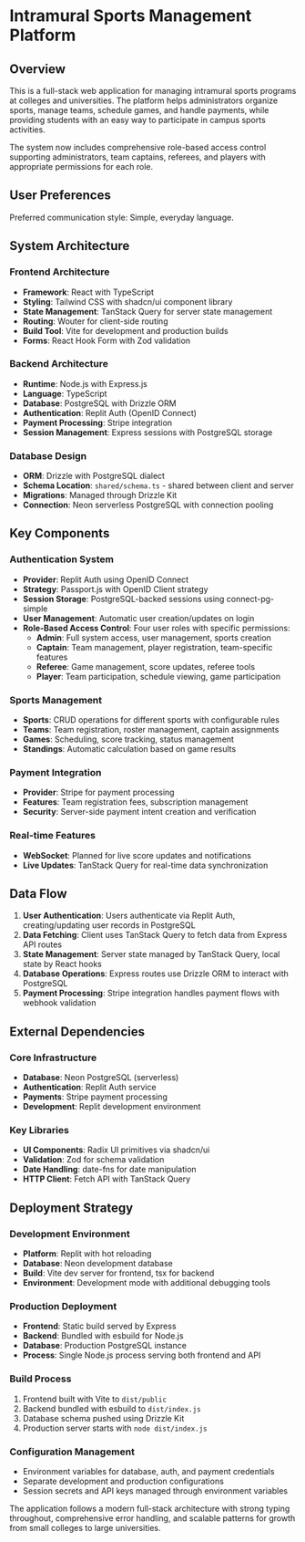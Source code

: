 # Intramural Sports Management Platform

## Overview

This is a full-stack web application for managing intramural sports programs at colleges and universities. The platform helps administrators organize sports, manage teams, schedule games, and handle payments, while providing students with an easy way to participate in campus sports activities.

The system now includes comprehensive role-based access control supporting administrators, team captains, referees, and players with appropriate permissions for each role.

## User Preferences

Preferred communication style: Simple, everyday language.

## System Architecture

### Frontend Architecture
- **Framework**: React with TypeScript
- **Styling**: Tailwind CSS with shadcn/ui component library
- **State Management**: TanStack Query for server state management
- **Routing**: Wouter for client-side routing
- **Build Tool**: Vite for development and production builds
- **Forms**: React Hook Form with Zod validation

### Backend Architecture
- **Runtime**: Node.js with Express.js
- **Language**: TypeScript
- **Database**: PostgreSQL with Drizzle ORM
- **Authentication**: Replit Auth (OpenID Connect)
- **Payment Processing**: Stripe integration
- **Session Management**: Express sessions with PostgreSQL storage

### Database Design
- **ORM**: Drizzle with PostgreSQL dialect
- **Schema Location**: `shared/schema.ts` - shared between client and server
- **Migrations**: Managed through Drizzle Kit
- **Connection**: Neon serverless PostgreSQL with connection pooling

## Key Components

### Authentication System
- **Provider**: Replit Auth using OpenID Connect
- **Strategy**: Passport.js with OpenID Client strategy
- **Session Storage**: PostgreSQL-backed sessions using connect-pg-simple
- **User Management**: Automatic user creation/updates on login
- **Role-Based Access Control**: Four user roles with specific permissions:
  - **Admin**: Full system access, user management, sports creation
  - **Captain**: Team management, player registration, team-specific features
  - **Referee**: Game management, score updates, referee tools
  - **Player**: Team participation, schedule viewing, game participation

### Sports Management
- **Sports**: CRUD operations for different sports with configurable rules
- **Teams**: Team registration, roster management, captain assignments
- **Games**: Scheduling, score tracking, status management
- **Standings**: Automatic calculation based on game results

### Payment Integration
- **Provider**: Stripe for payment processing
- **Features**: Team registration fees, subscription management
- **Security**: Server-side payment intent creation and verification

### Real-time Features
- **WebSocket**: Planned for live score updates and notifications
- **Live Updates**: TanStack Query for real-time data synchronization

## Data Flow

1. **User Authentication**: Users authenticate via Replit Auth, creating/updating user records in PostgreSQL
2. **Data Fetching**: Client uses TanStack Query to fetch data from Express API routes
3. **State Management**: Server state managed by TanStack Query, local state by React hooks
4. **Database Operations**: Express routes use Drizzle ORM to interact with PostgreSQL
5. **Payment Processing**: Stripe integration handles payment flows with webhook validation

## External Dependencies

### Core Infrastructure
- **Database**: Neon PostgreSQL (serverless)
- **Authentication**: Replit Auth service
- **Payments**: Stripe payment processing
- **Development**: Replit development environment

### Key Libraries
- **UI Components**: Radix UI primitives via shadcn/ui
- **Validation**: Zod for schema validation
- **Date Handling**: date-fns for date manipulation
- **HTTP Client**: Fetch API with TanStack Query

## Deployment Strategy

### Development Environment
- **Platform**: Replit with hot reloading
- **Database**: Neon development database
- **Build**: Vite dev server for frontend, tsx for backend
- **Environment**: Development mode with additional debugging tools

### Production Deployment
- **Frontend**: Static build served by Express
- **Backend**: Bundled with esbuild for Node.js
- **Database**: Production PostgreSQL instance
- **Process**: Single Node.js process serving both frontend and API

### Build Process
1. Frontend built with Vite to `dist/public`
2. Backend bundled with esbuild to `dist/index.js`
3. Database schema pushed using Drizzle Kit
4. Production server starts with `node dist/index.js`

### Configuration Management
- Environment variables for database, auth, and payment credentials
- Separate development and production configurations
- Session secrets and API keys managed through environment variables

The application follows a modern full-stack architecture with strong typing throughout, comprehensive error handling, and scalable patterns for growth from small colleges to large universities.